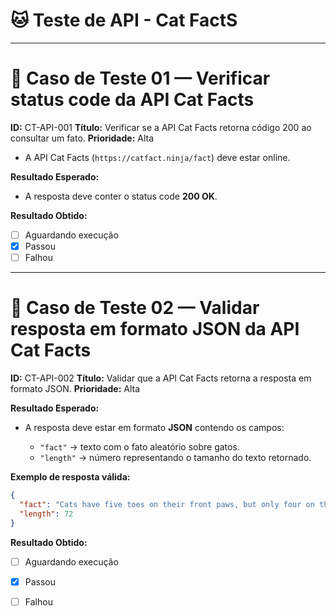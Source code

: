  # 🐱 Teste de API - Cat FactS

---

# 📄 Caso de Teste 01 — Verificar status code da API Cat Facts

**ID:** CT-API-001
**Título:** Verificar se a API Cat Facts retorna código 200 ao consultar um fato.
**Prioridade:** Alta

* A API Cat Facts (`https://catfact.ninja/fact`) deve estar online.


**Resultado Esperado:**

* A resposta deve conter o status code **200 OK**.

**Resultado Obtido:**

* [ ] Aguardando execução
* [x] Passou
* [ ] Falhou

---

# 📄 Caso de Teste 02 — Validar resposta em formato JSON da API Cat Facts

**ID:** CT-API-002
**Título:** Validar que a API Cat Facts retorna a resposta em formato JSON.
**Prioridade:** Alta

**Resultado Esperado:**

* A resposta deve estar em formato **JSON** contendo os campos:

  * `"fact"` → texto com o fato aleatório sobre gatos.
  * `"length"` → número representando o tamanho do texto retornado.

**Exemplo de resposta válida:**

```json
{
  "fact": "Cats have five toes on their front paws, but only four on their back paws.",
  "length": 72
}
```

**Resultado Obtido:**

* [ ] Aguardando execução
* [x] Passou
* [ ] Falhou



